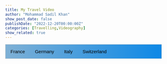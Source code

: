 ```yaml
---
title: My Travel Video
author: "Mohammad Sadil Khan"
show_post_date: false
publishDate: "2022-12-20T00:00:00Z"
categories: [Travelling,Videography]
show_related: true
---
```


<style>
p,h4,b {
color: black;
}
.card {

background: #7f7fd5;
  background: linear-gradient(to right, #91eae4, #86a8e7, #7f7fd5);
  box-shadow: 0 4px 8px 0 rgba(0,0,0,0.2);
  transition: 0.3s;
  width: 100%;
  border-radius: 20px;
  padding: 20px
}

.card:hover {
  box-shadow: 0 8px 16px 0 rgba(0,0,0,0.2);
}

img {
  border-radius: 5px 5px 0 0;
}

.container {
  padding: 2px 16px;
}

/* Style the tab */
.tab {
  overflow: hidden;
  border: 1px solid #ccc;
  background: linear-gradient(to right, #7eb0d5, #0d88e6);
}

/* Style the buttons inside the tab */
.tab button {
  background-color: inherit;
  float: left;
  border: none;
  outline: none;
  cursor: pointer;
  padding: 14px 16px;
  transition: 0.3s;
  font-size: 15px;
}

/* Change background color of buttons on hover */
.tab button:hover {
  background-color: #C8A2C8;
}

/* Create an active/current tablink class */
.tab button.active {
  background-color: #b3d4ff;
}

/* Style the tab content */
.tabcontent {
  display: none;
  padding: 6px 12px;
  border: 1px solid #ccc;
  border-top: none;
  -webkit-animation: fadeEffect 1s;
  animation: fadeEffect 1s;
}

/* Fade in tabs */
@-webkit-keyframes fadeEffect {
  from {opacity: 0;}
  to {opacity: 1;}
}

@keyframes fadeEffect {
  from {opacity: 0;}
  to {opacity: 1;}
}


</style>

<div class="tab">
  <button class="tablinks" onclick="openCity(event, 'France')" id="default">France</button>
  <button class="tablinks" onclick="openCity(event, 'Germany')">Germany</button>
  <button class="tablinks" onclick="openCity(event, 'Italy')">Italy</button>
  <button class="tablinks" onclick="openCity(event, 'Switzerland')">Switzerland</button>
</div>

<!--  Add videos of France --> 
<div id="France" class="tabcontent">
  <h3>France Travel Stories</h3>
<div class="card">
   <iframe width="100%" height="400" src="https://www.youtube.com/embed/zA9hGUqkyao" title="YouTube video player" frameborder="1" allow="accelerometer; autoplay; clipboard-write; encrypted-media; gyroscope; picture-in-picture" allowfullscreen></iframe>
  <div class="container">
    <h4><b>[4K] Lyon | Cinematic Video | France</b></h4> 
    <p>This is a cinematic video of Lyon, France. I lived in this city for six months but created memories of a lifetime. This cinematic video portrays the quiet side of Lyon. If you like my video, please like, comment, and subscribe.</p> 
  </div>
  </div>
<div>&nbsp;</div>
  <div class="card">
   <iframe width="100%" height="400" src="https://www.youtube.com/embed/AlMKd9LOvO8" title="YouTube video player" frameborder="0" allow="accelerometer; autoplay; clipboard-write; encrypted-media; gyroscope; picture-in-picture" allowfullscreen></iframe>
    <div class="container">
    <h4><b>ICE CAVE (GROTTE DE GLACE) | CHAMONIX | France</b></h4> 
    <p>We went to Chamonix from Annecy with Arpan on 6th July 2021.
We visited the Ice Cave. 
To visit there first buy a ticket from the station for Chamonix - Mer de Glace(Train Montevers). It costs 35€ per person for a round trip.
You may then take the Gondola for a ride down the station to Ice cave or you can walk down the road.</p> 
    </div>
  </div>
  <div>&nbsp;</div>
</div>

<div id="Germany" class="tabcontent">
  <h3>Germany Travel Stories</h3>
<div class="card">
   <iframe width="100%" height="400" src="https://www.youtube.com/embed/MUzDmbCigfM" title="YouTube video player" frameborder="0" allow="accelerometer; autoplay; clipboard-write; encrypted-media; gyroscope; picture-in-picture" allowfullscreen></iframe>
  <div class="container">
    <h4><b>[4k] Christmas Market | Düsseldorf | Germany</b></h4> 
    <p>This video is about my trip to the beautiful city of Düsseldorf in Germany on 5th December 2021 with the ESN group of KU Leuven. Every year, the city hosts stunning Christmas markets with beautiful lights, delicious sweets, and a magical environment besides the Rhine River. If you enjoy the video, please do like, share, and subscribe.</p> 
  </div>
</div>
<div>&nbsp;</div>
</div>

<div id="Italy" class="tabcontent">
  <h3>Italy Travel Stories</h3>
<div class="card">
   <iframe width="100%" height="400" src="https://www.youtube.com/embed/uZuM4s21-3w" title="YouTube video player" frameborder="0" allow="accelerometer; autoplay; clipboard-write; encrypted-media; gyroscope; picture-in-picture" allowfullscreen></iframe>
  <div class="container">
    <h4><b> [4K] Italy Trip 2022 | TURIN | GENOA | CINQUE TERRE | CERTALDO | FLORENCE | Italy</b></h4> 
    <p>On 25th May 2022, I took a short trip to Italy with my friend Arghya. This video is about the quiet yet lively, modern yet medieval side of Italian towns. Hope you enjoy it. Please like, share, and subscribe.</p> 
  </div>
</div>
<div>&nbsp;</div>
</div>

<div id="Switzerland" class="tabcontent">
  <h3>Switzerland Travel Stories</h3>
<div class="card">
   <iframe width="100%" height="400" src="https://www.youtube.com/embed/N-rkopyzMac" title="YouTube video player" frameborder="0" allow="accelerometer; autoplay; clipboard-write; encrypted-media; gyroscope; picture-in-picture" allowfullscreen></iframe>
  <div class="container">
    <h4><b>[4K] Switzerland Trip 2022 | JAUNBACH GORGE | LAUTERBRUNNEN | SEELISBERG | Suisse</b></h4> 
    <p>On 12th August 2022, I took a hiking trip to Switzerland with WHATTRIPS for 3 days. This video captures some beautiful moments with our hiking group. If you like my video, please like, comment, share, and subscribe.</p> 
  </div>
</div>
<div>&nbsp;</div>

</div>




<script>
function openCity(evt, cityName) {
  var i, tabcontent, tablinks;
  tabcontent = document.getElementsByClassName("tabcontent");
  for (i = 0; i < tabcontent.length; i++) {
    tabcontent[i].style.display = "none";
  }
  tablinks = document.getElementsByClassName("tablinks");
  for (i = 0; i < tablinks.length; i++) {
    tablinks[i].className = tablinks[i].className.replace(" active", "");
  }
  document.getElementById(cityName).style.display = "block";
  evt.currentTarget.className += " active";
}

// Get the element with id="default" and click on it
document.getElementById("default").click();
</script>




